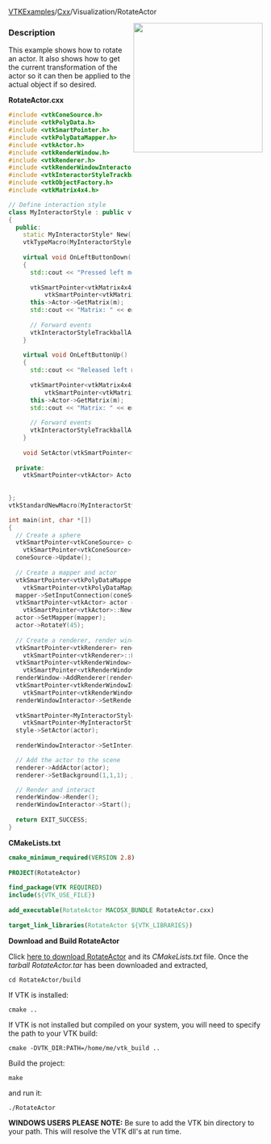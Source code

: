 [VTKExamples](/home/)/[Cxx](/Cxx)/Visualization/RotateActor

<img align="right" src="https://github.com/lorensen/VTKExamples/blob/gh-pages/Testing/Baseline/Visualization/TestRotateActor.png?raw=true" width="256" />

### Description
This example shows how to rotate an actor. It also shows how to get the current transformation of the actor so it can then be applied to the actual object if so desired.

**RotateActor.cxx**
```c++
#include <vtkConeSource.h>
#include <vtkPolyData.h>
#include <vtkSmartPointer.h>
#include <vtkPolyDataMapper.h>
#include <vtkActor.h>
#include <vtkRenderWindow.h>
#include <vtkRenderer.h>
#include <vtkRenderWindowInteractor.h>
#include <vtkInteractorStyleTrackballActor.h>
#include <vtkObjectFactory.h>
#include <vtkMatrix4x4.h>

// Define interaction style
class MyInteractorStyle : public vtkInteractorStyleTrackballActor
{
  public:
    static MyInteractorStyle* New();
    vtkTypeMacro(MyInteractorStyle, vtkInteractorStyleTrackballActor);
 
    virtual void OnLeftButtonDown() 
    {
      std::cout << "Pressed left mouse button." << std::endl;
      
      vtkSmartPointer<vtkMatrix4x4> m = 
          vtkSmartPointer<vtkMatrix4x4>::New();
      this->Actor->GetMatrix(m);
      std::cout << "Matrix: " << endl << *m << std::endl;
      
      // Forward events
      vtkInteractorStyleTrackballActor::OnLeftButtonDown();
    }
    
    virtual void OnLeftButtonUp() 
    {
      std::cout << "Released left mouse button." << std::endl;
      
      vtkSmartPointer<vtkMatrix4x4> m = 
          vtkSmartPointer<vtkMatrix4x4>::New();
      this->Actor->GetMatrix(m);
      std::cout << "Matrix: " << endl << *m << std::endl;
      
      // Forward events
      vtkInteractorStyleTrackballActor::OnLeftButtonUp();
    }
    
    void SetActor(vtkSmartPointer<vtkActor> actor) {this->Actor = actor;}
    
  private:
    vtkSmartPointer<vtkActor> Actor;
 
 
};
vtkStandardNewMacro(MyInteractorStyle);

int main(int, char *[])
{
  // Create a sphere
  vtkSmartPointer<vtkConeSource> coneSource = 
    vtkSmartPointer<vtkConeSource>::New();
  coneSource->Update();
  
  // Create a mapper and actor
  vtkSmartPointer<vtkPolyDataMapper> mapper = 
    vtkSmartPointer<vtkPolyDataMapper>::New();
  mapper->SetInputConnection(coneSource->GetOutputPort());
  vtkSmartPointer<vtkActor> actor = 
    vtkSmartPointer<vtkActor>::New();
  actor->SetMapper(mapper);
  actor->RotateY(45);
  
  // Create a renderer, render window, and interactor
  vtkSmartPointer<vtkRenderer> renderer = 
    vtkSmartPointer<vtkRenderer>::New();
  vtkSmartPointer<vtkRenderWindow> renderWindow = 
    vtkSmartPointer<vtkRenderWindow>::New();
  renderWindow->AddRenderer(renderer);
  vtkSmartPointer<vtkRenderWindowInteractor> renderWindowInteractor = 
    vtkSmartPointer<vtkRenderWindowInteractor>::New();
  renderWindowInteractor->SetRenderWindow(renderWindow);
  
  vtkSmartPointer<MyInteractorStyle> style = 
    vtkSmartPointer<MyInteractorStyle>::New();
  style->SetActor(actor);
  
  renderWindowInteractor->SetInteractorStyle( style );

  // Add the actor to the scene
  renderer->AddActor(actor);
  renderer->SetBackground(1,1,1); //white

  // Render and interact
  renderWindow->Render();
  renderWindowInteractor->Start();
         
  return EXIT_SUCCESS;
}
```
**CMakeLists.txt**
```cmake
cmake_minimum_required(VERSION 2.8)
 
PROJECT(RotateActor)
 
find_package(VTK REQUIRED)
include(${VTK_USE_FILE})
 
add_executable(RotateActor MACOSX_BUNDLE RotateActor.cxx)
 
target_link_libraries(RotateActor ${VTK_LIBRARIES})
```

**Download and Build RotateActor**

Click [here to download RotateActor](https://github.com/lorensen/VTKWikiExamplesTarballs/raw/master/RotateActor.tar) and its *CMakeLists.txt* file.
Once the *tarball RotateActor.tar* has been downloaded and extracted,
```
cd RotateActor/build 
```
If VTK is installed:
```
cmake ..
```
If VTK is not installed but compiled on your system, you will need to specify the path to your VTK build:
```
cmake -DVTK_DIR:PATH=/home/me/vtk_build ..
```
Build the project:
```
make
```
and run it:
```
./RotateActor
```
**WINDOWS USERS PLEASE NOTE:** Be sure to add the VTK bin directory to your path. This will resolve the VTK dll's at run time.

